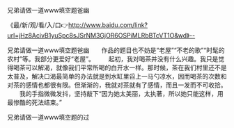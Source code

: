 兄弟请做一道www填空题爸幽

《最/新/观/看/入/口👉http://www.baidu.com/link?url=jHz8AcivB1yuSpc8sJSrNM3GjOR6OSPiMLRbBTcVT1O&wd》--

兄弟请做一道www填空题爸幽　　作品的题目也不妨是“老屋”“不老的歌”“时髦的农村”等。我部分更爱好“老屋”。
　　起初，我对喝茶并没有什么兴趣。我只是觉得喝茶可以解渴，就像我们平常所喝的白开水一样。那时候，茶在我们村里还不是太普及，解决口渴最简单的办法就是到水缸里舀上一马勺凉水，因而喝茶的次数和对茶的感情也都很有限。但渐渐的，我就对茶就有了感情，而且一发而不可收拾。
　　我的手指微微发抖，坚持敲下“因为她太美丽，太执著，所以她只能这样，用最惨酷的死法结束。”





兄弟请做一道www填空题的过
